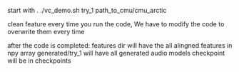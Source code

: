 start with 
. ./vc_demo.sh try_1 path_to_cmu/cmu_arctic


clean feature every time you run the code, We have to modify the code to overwrite them every time 

after the code is completed:
features dir will have the all alingned features in npy array
generated/try_1 will have all generated audio
models checkpoint will be in checkpoints 
